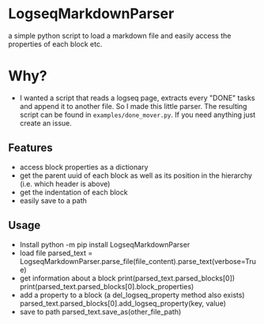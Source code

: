 # LogseqMarkdownParser
a simple python script to load a markdown file and easily access the properties of each block etc.

# Why?
* I wanted a script that reads a logseq page, extracts every "DONE" tasks and append it to another file. So I made this little parser. The resulting script can be found in `examples/done_mover.py`. If you need anything just create an issue.

## Features
* access block properties as a dictionary
* get the parent uuid of each block as well as its position in the hierarchy (i.e. which header is above)
* get the indentation of each block
* easily save to a path

## Usage
* Install
    python -m pip install LogseqMarkdownParser
* load file
    parsed_text = LogseqMarkdownParser.parse_file(file_content).parse_text(verbose=True)
* get information about a block
    print(parsed_text.parsed_blocks[0])
    print(parsed_text.parsed_blocks[0].block_properties)
* add a property to a block (a del_logseq_property method also exists)
    parsed_text.parsed_blocks[0].add_logseq_property(key, value)
* save to path
    parsed_text.save_as(other_file_path)

